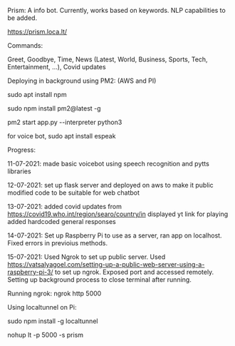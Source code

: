 Prism:
A info bot. Currently, works based on keywords. NLP capabilities to be added.

https://prism.loca.lt/

Commands:

Greet, 
Goodbye, 
Time, 
News (Latest, World, Business, Sports, Tech, Entertainment, ...), 
Covid updates


Deploying in background using PM2: (AWS and PI)

sudo apt install npm

sudo npm install pm2@latest -g

pm2 start app.py --interpreter python3

for voice bot, 
sudo apt install espeak

Progress:

11-07-2021: 
made basic voicebot using speech recognition and pytts libraries

12-07-2021: 
set up flask server and deployed on aws to make it public
modified code to be suitable for web chatbot

13-07-2021: 
added covid updates from https://covid19.who.int/region/searo/country/in
displayed yt link for playing
added hardcoded general responses

14-07-2021:
Set up Raspberry Pi to use as a server, ran app on localhost.
Fixed errors in previoius methods.

15-07-2021:
Used Ngrok to set up public server.
Used https://vatsalyagoel.com/setting-up-a-public-web-server-using-a-raspberry-pi-3/ to set up ngrok.
Exposed port and accessed remotely.
Setting up background process to close terminal after running.

Running ngrok:
ngrok http 5000

Using localtunnel on Pi:

sudo npm install -g localtunnel

nohup lt -p 5000 -s prism


